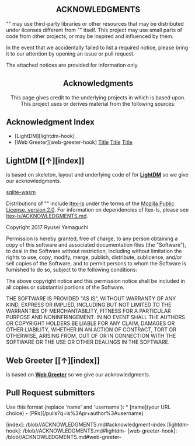 <h2 align="center">ACKNOWLEDGMENTS</h2>
<!--  TODO: review and adopt the content -->


"<PROJECT NAME>" may use third-party libraries or other resources that may be distributed under licenses different from "<PROJECT NAME>"  itself. This project may use small parts of code from other projects, or may be inspired and influenced by them.

In the event that we accidentally failed to list a required notice, please bring it to our attention by opening an issue or pull request.

The attached notices are provided for information only.

## <PROJECT NAME>

<h2 align="center">Acknowledgments</h2>

<p align= "center">This page gives credit to the underlying projects in which <b><PROJECT NAME></b> is based upon. This project uses or derives material from the following sources:</p>

## Acknowledgment Index

- [LightDM][lightdm-hook]
- [Web Greeter][web-greeter-hook]
[Title](https://github.com/Lissy93/dashy)
[Title](https://github.com/TheWisker/Shikai)
[Title](https://github.com/open-policy-agent)

## LightDM [[↑][index]]


**<PROJECT NAME>** is based on skeleton, layout and  underlying code of for **[LightDM][lightdm]** so we give our acknowledgments.

 [sqlite-wasm](https://github.com/mandel59/sqlite-wasm)

 Distributions of "<PROJECT NAME>" include [ltex-ls](https://github.com/valentjn/ltex-ls) under the terms of the [Mozilla Public License, version 2.0](https://github.com/valentjn/ltex-ls/blob/release/LICENSE.md). For information on dependencies of ltex-ls, please see [ltex-ls/ACKNOWLEDGMENTS.md](https://github.com/valentjn/ltex-ls/blob/release/ACKNOWLEDGMENTS.md).

Copyright 2017 Ryusei Yamaguchi

Permission is hereby granted, free of charge, to any person obtaining a copy of
this software and associated documentation files (the "Software"), to deal in
the Software without restriction, including without limitation the rights to
use, copy, modify, merge, publish, distribute, sublicense, and/or sell copies of
the Software, and to permit persons to whom the Software is furnished to do so,
subject to the following conditions:

The above copyright notice and this permission notice shall be included in all
copies or substantial portions of the Software.

THE SOFTWARE IS PROVIDED "AS IS", WITHOUT WARRANTY OF ANY KIND, EXPRESS OR
IMPLIED, INCLUDING BUT NOT LIMITED TO THE WARRANTIES OF MERCHANTABILITY, FITNESS
FOR A PARTICULAR PURPOSE AND NONINFRINGEMENT. IN NO EVENT SHALL THE AUTHORS OR
COPYRIGHT HOLDERS BE LIABLE FOR ANY CLAIM, DAMAGES OR OTHER LIABILITY, WHETHER
IN AN ACTION OF CONTRACT, TORT OR OTHERWISE, ARISING FROM, OUT OF OR IN
CONNECTION WITH THE SOFTWARE OR THE USE OR OTHER DEALINGS IN THE SOFTWARE.

## Web Greeter [[↑][index]]

**<PROJECT NAME>** is based on **[Web Greeter][web-greeter]** so we give our acknowledgments.


## Pull Request submitters
 Use this format (replace 'name' and 'username'): * [name](your URL choice) - [PRs](<TOOL REPO>/pulls?q=is%3Apr+author%3Ausername)


[index]: <TOOL REPO>/blob/<PRIMARY BRANCH>/ACKNOWLEDGMENTS.md#acknowledgment-index
[lightdm-hook]: <TOOL REPO>/blob/<PRIMARY BRANCH>/ACKNOWLEDGMENTS.md#lightdm-
[web-greeter-hook]: <TOOL REPO>/blob/<PRIMARY BRANCH>/ACKNOWLEDGMENTS.md#web-greeter-

[lightdm]: https://github.com/canonical/lightdm
[web-greeter]: https://github.com/JezerM/web-greeter




